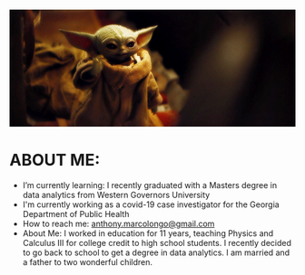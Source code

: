 ###

![Internet not working gif](https://github.com/amarcolongo/amarcolongo/blob/main/babyyoda.gif)


# ABOUT ME:
- I’m currently learning: I recently graduated with a Masters degree in data analytics from Western Governors University
- I'm currently working as a covid-19 case investigator for the Georgia Department of Public Health
- How to reach me: anthony.marcolongo@gmail.com
- About Me: I worked in education for 11 years, teaching Physics and Calculus III for college credit to high school students. I recently decided to go back to school to get a     degree in data analytics. I am married and a father to two wonderful children.

